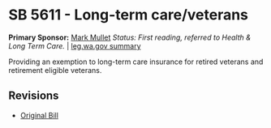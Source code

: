# SB 5611 - Long-term care/veterans
**Primary Sponsor:** [Mark Mullet](/person/leg/mark.mullet.md)
*Status: First reading, referred to Health & Long Term Care.* | [leg.wa.gov summary](https://app.leg.wa.gov/billsummary?BillNumber=5611&Year=2021)

Providing an exemption to long-term care insurance for retired veterans and retirement eligible veterans.

## Revisions
* [Original Bill](1/)